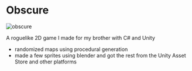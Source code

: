 # __Obscure__
![obscure](https://github.com/user-attachments/assets/4e6883ca-c136-4a10-b73d-82d6051867c0)

A roguelike 2D game I made for my brother with C# and Unity
- randomized maps using procedural generation
- made a few sprites using blender and got the rest from the Unity Asset Store and other platforms
  
